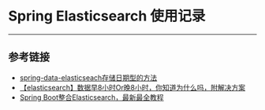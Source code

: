 # Spring Elasticsearch 使用记录
***

## 参考链接
- [spring-data-elasticseach存储日期型的方法](https://blog.csdn.net/qq_35008624/article/details/99819370)
- [【elasticsearch】数据早8小时Or晚8小时，你知道为什么吗，附解决方案](https://juejin.cn/post/6844904034868920328)
- [Spring Boot整合Elasticsearch，最新最全教程](https://blog.csdn.net/gybshen/article/details/111469217)
